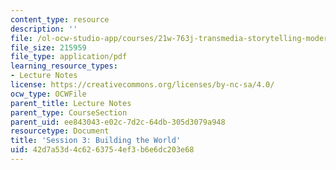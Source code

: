 ```yaml
---
content_type: resource
description: ''
file: /ol-ocw-studio-app/courses/21w-763j-transmedia-storytelling-modern-science-fiction-spring-2014/42d7a53d4c6263754ef3b6e6dc203e68_MIT21W_763JS14_Session_3.pdf
file_size: 215959
file_type: application/pdf
learning_resource_types:
- Lecture Notes
license: https://creativecommons.org/licenses/by-nc-sa/4.0/
ocw_type: OCWFile
parent_title: Lecture Notes
parent_type: CourseSection
parent_uid: ee843043-e02c-7d2c-64db-305d3079a948
resourcetype: Document
title: 'Session 3: Building the World'
uid: 42d7a53d-4c62-6375-4ef3-b6e6dc203e68
---
```

